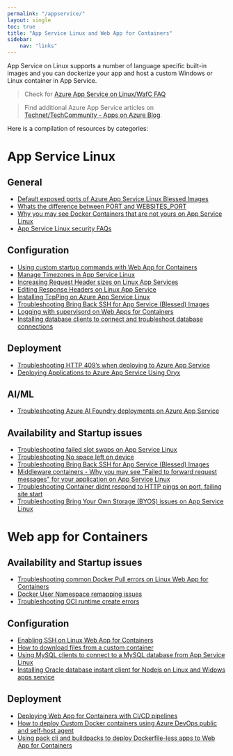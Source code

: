 ```yaml
---
permalink: "/appservice/"
layout: single
toc: true
title: "App Service Linux and Web App for Containers"
sidebar: 
    nav: "links"
---
```

App Service on Linux supports a number of language specific built-in images and you can dockerize your app and host a custom Windows or Linux container in App Service.

>Check for [Azure App Service on Linux/WafC FAQ](https://learn.microsoft.com/en-us/troubleshoot/azure/app-service/faqs-app-service-linux)

> Find additional Azure App Service articles on [Technet/TechCommunity - Apps on Azure Blog](https://techcommunity.microsoft.com/t5/apps-on-azure-blog/bg-p/AppsonAzureBlog).


Here is a compilation of resources by categories:

# App Service Linux

## General
- [Default exposed ports of Azure App Service Linux Blessed Images](https://azureossd.github.io/2023/03/24/Default-exposed-ports-of-Azure-App-Service-Linux-Blessed-Images/index.html)
- [Whats the difference between PORT and WEBSITES_PORT](https://azureossd.github.io/2023/02/15/Whats-the-difference-between-PORT-and-WEBSITES_PORT/index.html)
- [Why you may see Docker Containers that are not yours on App Service Linux](https://azureossd.github.io/2023/03/15/Why-you-may-see-Docker-Containers-that-are-not-yours-on-App-Service-Linux/index.html)
- [App Service Linux security FAQs](https://azureossd.github.io/2023/02/28/security-faqs-app-service-linux/index.html)


## Configuration
- [Using custom startup commands with Web App for Containers](https://azureossd.github.io/2023/04/13/Using-custom-startup-commands-with-Web-App-for-Containers/index.html)
- [Manage Timezones in App Service Linux](https://azureossd.github.io/2023/03/13/managing-timezones-appservice-linux/index.html)
- [Increasing Request Header sizes on Linux App Services](https://azureossd.github.io/2022/06/08/Increasing-Request-Header-sizes-on-Linux-App-Services/index.html)
- [Editing Response Headers on Linux App Service](https://azureossd.github.io/2022/05/25/Editing-Response-Headers-on-Linux-App-Service/index.html)
- [Installing TcpPing on Azure App Service Linux](https://azureossd.github.io/2021/06/17/installing-tcpping-linux/index.html)
- [Troubleshooting Bring Back SSH for App Service (Blessed) Images](https://azureossd.github.io/2023/06/27/Troubleshooting-Bring-Back-SSH-for-App-Service-(Blessed)-Images/index.html)
- [Logging with supervisord on Web Apps for Containers](https://azureossd.github.io/2023/11/03/Logging-with-supervisord-on-Web-Apps-for-Containers/index.html)
- [Installing database clients to connect and troubleshoot database connections](https://azureossd.github.io/2024/05/20/Installing-database-clients-to-connect-and-troubleshoot-database-connections/index.html)

## Deployment
- [Troubleshooting HTTP 409’s when deploying to Azure App Service](https://azureossd.github.io/2023/08/14/Troubleshooting-HTTP-409s-when-deploying-to-App-Service/index.html)
- [Deploying Applications to Azure App Service Using Oryx](https://azureossd.github.io/2024/10/14/deploying-applications-to-azure-appservice-using-oryx/index.html)

## AI/ML
- [Troubleshooting Azure AI Foundry deployments on Azure App Service](https://azureossd.github.io/2025/05/29/ai-foundry-azure-app-service/index.html)


## Availability and Startup issues
- [Troubleshooting failed slot swaps on App Service Linux](https://azureossd.github.io/2023/03/15/Troubleshooting-Failed-Slot-Swaps-on-App-Service-Linux/index.html)
- [Troubleshooting No space left on device](https://azureossd.github.io/2023/04/11/troubleshooting-no-space-left-on-device/index.html)
- [Troubleshooting Bring Back SSH for App Service (Blessed) Images](https://azureossd.github.io/2023/06/27/Troubleshooting-Bring-Back-SSH-for-App-Service-(Blessed)-Images/index.html)
- [Middleware containers - Why you may see "Failed to forward request messages" for your application on App Service Linux](https://azureossd.github.io/2023/04/05/Why-you-may-see-Failed-to-forward-request-messages-for-your-application-on-App-Service-Linux/index.html)
- [Troubleshooting Container didnt respond to HTTP pings on port, failing site start](https://azureossd.github.io/2023/04/17/Troubleshooting-Container-didnt-respond-to-HTTP-pings-failing-to-start-site/index.html)
- [Troubleshooting Bring Your Own Storage (BYOS) issues on App Service Linux](https://azureossd.github.io/2023/04/20/How-to-troubleshoot-Bring-Your-Own-Storage-(BYOS)-Issues-on-App-Service-Linux/index.html)

# Web app for Containers

## Availability and Startup issues
- [Troubleshooting common Docker Pull errors on Linux Web App for Containers](https://azureossd.github.io/2023/02/28/Troubleshooting-common-Docker-Pull-errors-on-Linux-Web-App-for-Containers/index.html)
- [Docker User Namespace remapping issues](https://azureossd.github.io/2022/06/30/Docker-User-Namespace-remapping-issues/index.html)
- [Troubleshooting OCI runtime create errors](https://azureossd.github.io/2023/07/17/Troubleshooting-OCI-Runtime-Create-errors/index.html)

## Configuration
- [Enabling SSH on Linux Web App for Containers](https://azureossd.github.io/2022/04/27/2022-Enabling-SSH-on-Linux-Web-App-for-Containers/index.html)
- [How to download files from a custom container](https://azureossd.github.io/2023/07/20/How-to-download-files-from-a-custom-container/index.html)
- [Using MySQL clients to connect to a MySQL database from App Service Linux](https://azureossd.github.io/2024/01/24/Using-mysql-client-to-connect-to-a-MySQL-db-from-App-Service-Linux/index.html)
- [Installing Oracle database instant client for Nodejs on Linux and Widows apps service](https://azureossd.github.io/2024/01/18/Installing-Oracle-database-instant-client-for-nodejs-on-Linux-and-Widows-apps-service/index.html)

## Deployment
- [Deploying Web App for Containers with CI/CD pipelines](https://azureossd.github.io/2023/02/06/Deploying-Web-App-for-Containers-with-CI-CD-pipelines/index.html)
- [How to deploy Custom Docker containers using Azure DevOps public and self-host agent](https://azureossd.github.io/2023/03/20/how-to-deploy-azure-functions-as-custom-container-using-azure-devops/index.html)
- [Using pack cli and buildpacks to deploy Dockerfile-less apps to Web App for Containers](https://azureossd.github.io/2023/07/31/Using-pack-cli-and-buildpacks-to-deploy-Dockerfile-less-apps-to-Web-App-for-Containers/index.html)